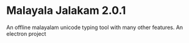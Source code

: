 # Malayala Jalakam 2.0.1

An offline malayalam unicode typing tool with many other features.
An electron project


